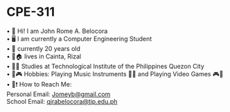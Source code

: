 # CPE-311

• 👋 Hi! I am John Rome A. Belocora  
• 🖥️ I am currently a Computer Engineering Student  
• 🧑 currently 20 years old  
• 📍🏠 lives in Cainta, Rizal  
• 🏫🎒 Studies at Technological Institute of the Philippines Quezon City  
• 🎸🎮 Hobbies: Playing Music Instruments 🎸🥁 and Playing Video Games 🎮👾  
• 📩❗ How to Reach Me:   
    Personal Email: Jomeyb@gmail.com  
    School Email: qjrabelocora@tip.edu.ph  
